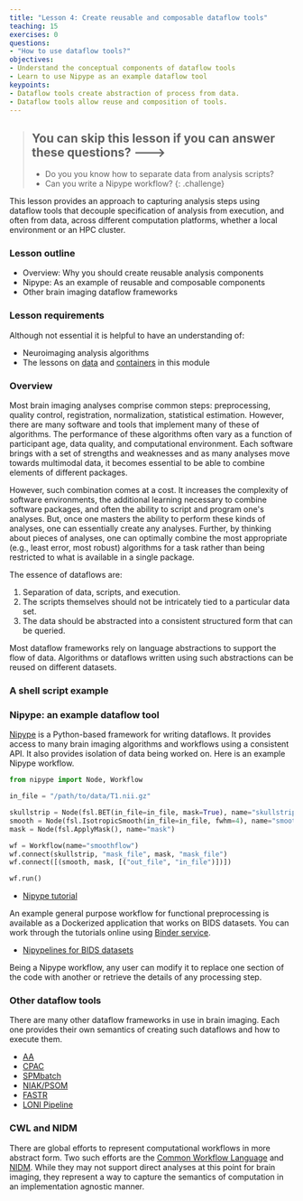 ```yaml
---
title: "Lesson 4: Create reusable and composable dataflow tools"
teaching: 15
exercises: 0
questions:
- "How to use dataflow tools?"
objectives:
- Understand the conceptual components of dataflow tools
- Learn to use Nipype as an example dataflow tool
keypoints:
- Dataflow tools create abstraction of process from data.
- Dataflow tools allow reuse and composition of tools.
---
```


> ## You can skip this lesson if you can answer these questions? --->
>
> - Do you you know how to separate data from analysis scripts?
> - Can you write a Nipype workflow?
{: .challenge}

This lesson provides an approach to capturing analysis steps using dataflow
tools that decouple specification of analysis from execution, and often from
data, across different computation platforms, whether a local environment or an
HPC cluster.

### Lesson outline

- Overview: Why you should create reusable analysis components
- Nipype: As an example of reusable and composable components
- Other brain imaging dataflow frameworks

### Lesson requirements

Although not essential it is helpful to have an understanding of:

- Neuroimaging analysis algorithms
- The lessons on [data](/03-data) and [containers](/04-containers) in this module

### Overview

Most brain imaging analyses comprise common steps: preprocessing, quality control,
registration, normalization, statistical estimation. However, there are many
software and tools that implement many of these of algorithms. The performance
of these algorithms often vary as a function of participant age, data quality,
and computational environment. Each software brings with a set of strengths and
weaknesses and as many analyses move towards multimodal data, it becomes
essential to be able to combine elements of different packages.

However, such combination comes at a cost. It increases the complexity of
software environments, the additional learning necessary to combine software
packages, and often the ability to script and program one's analyses. But, once
one masters the ability to perform these kinds of analyses, one can essentially
create any analyses. Further, by thinking about pieces of analyses, one can
optimally combine the most appropriate (e.g., least error, most robust)
algorithms for a task rather than being restricted to what is available in a
single package.

The essence of dataflows are:

1. Separation of data, scripts, and execution.
2. The scripts themselves should not be intricately tied to a particular data
set.
3. The data should be abstracted into a consistent structured form that can be
queried.

Most dataflow frameworks rely on language abstractions to support the flow of
data. Algorithms or dataflows written using such abstractions can be reused on
different datasets.

### A shell script example

### Nipype: an example dataflow tool
[Nipype](nipy.org/nipype) is a Python-based framework for writing dataflows. It
provides access to many brain imaging algorithms and workflows using a
consistent API. It also provides isolation of data being worked on. Here is an
example Nipype workflow.

```python
from nipype import Node, Workflow

in_file = "/path/to/data/T1.nii.gz"

skullstrip = Node(fsl.BET(in_file=in_file, mask=True), name="skullstrip")
smooth = Node(fsl.IsotropicSmooth(in_file=in_file, fwhm=4), name="smooth")
mask = Node(fsl.ApplyMask(), name="mask")

wf = Workflow(name="smoothflow")
wf.connect(skullstrip, "mask_file", mask, "mask_file")
wf.connect([(smooth, mask, [("out_file", "in_file")])])

wf.run()
```

- [Nipype tutorial](https://github.com/miykael/nipype_tutorial)

An example general purpose workflow for functional preprocessing is available as
a Dockerized application that works on BIDS datasets. You can work through the tutorials online using [Binder service](https://mybinder.org/v2/gh/miykael/nipype_tutorial/master?filepath=nipype_tutorial%2Findex.ipynb). 

- [Nipypelines for BIDS datasets](https://github.com/BIDS-Apps/nipypelines)

Being a Nipype workflow, any user can modify it to replace one section of the
code with another or retrieve the details of any processing step.

### Other dataflow tools
There are many other dataflow frameworks in use in brain imaging. Each one
provides their own semantics of creating such dataflows and how to execute them.

- [AA](https://github.com/rhodricusack/automaticanalysis)
- [CPAC](https://fcp-indi.github.io/)
- [SPMbatch](https://en.wikibooks.org/wiki/SPM/Batch)
- [NIAK/PSOM](http://psom.simexp-lab.org/)
- [FASTR](http://fastr.readthedocs.io/en/stable/index.html)
- [LONI Pipeline](http://pipeline.loni.usc.edu/)

### CWL and NIDM
There are global efforts to represent computational workflows in more abstract
form. Two such efforts are the [Common Workflow Language](http://www.commonwl.org/)
and [NIDM](http://nidm.nidash.org/). While they may not support direct analyses
at this point for brain imaging, they represent a way to capture the semantics
of computation in an implementation agnostic manner.
